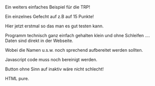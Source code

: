 Ein weiters einfaches Beispiel für die TRP!

Ein einzelnes Gefecht auf z.B auf 15 Punkte!

Hier jetzt erstmal so das man es gut testen kann.

Programm technisch ganz einfach gehalten klein und ohne Schleifen .... Daten sind direkt in der Webseite.

Wobei die Namen u.s.w. noch sprechend aufbereitet werden sollten.

Javascript code muss noch bereinigt werden. 

Button ohne Sinn auf inaktiv wäre nicht schlecht! 

HTML pure. 
